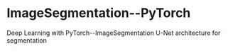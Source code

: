 # ImageSegmentation--PyTorch
Deep Learning with PyTorch--ImageSegmentation
U-Net architecture for segmentation
